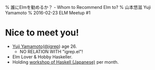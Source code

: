 % 誰にElmを勧めるか？ - Whom to Recommend Elm to?
% 山本悠滋 Yuji Yamamoto
% 2016-02-23 ELM Meetup #1

# Nice to meet you!

- [Yuji Yamamoto](https://plus.google.com/u/0/+YujiYamamoto_igrep/about)([\@igrep](https://twitter.com/igrep)) age 26.
    - NO RELATION WITH "igrep.el"!
- Elm Lover & Hobby Haskeller.
- Holding [workshop of Haskell (Japanese)](http://connpass.com/series/754/) per month.
